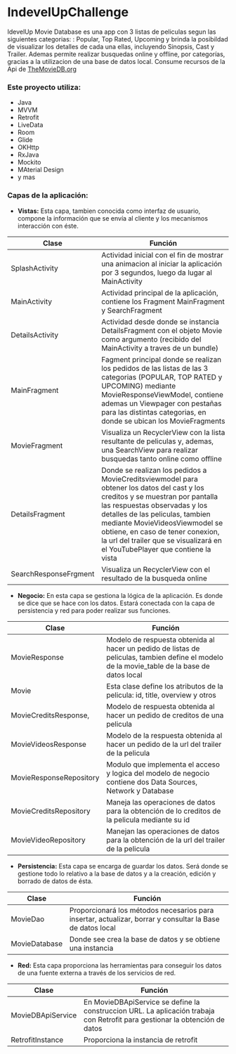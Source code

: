 # IndevelUpChallenge
IdevelUp Movie Database es una app con 3 listas de peliculas segun las siguientes categorias: : Popular, Top Rated, Upcoming y brinda la posibildad de visualizar los detalles de cada una ellas, incluyendo Sinopsis, Cast y Trailer. 
Ademas permite realizar busquedas online y offline, por categorías, gracias a la utilizacion de una base de datos local.
Consume recursos de la Api de [TheMovieDB.org](https://api.themoviedb.org)

### Este proyecto utiliza:
* Java
* MVVM
* Retrofit
* LiveData
* Room
* Glide
* OKHttp
* RxJava
* Mockito
* MAterial Design
* y mas


### Capas de la aplicación:


* **Vistas:** Esta capa, tambien conocida como interfaz de usuario, compone la información que se envía al cliente y los mecanismos interacción con éste. 


| Clase | Función |
| ------ | ------ |
| SplashActivity | Actividad inicial con el fin de mostrar una animacion al iniciar la aplicación por 3 segundos, luego da lugar al MainActivity |
| MainActivity | Actividad principal de la aplicación, contiene los Fragment MainFragment y SearchFragment |
| DetailsActivity | Actividad desde donde se instancia DetailsFragment con el objeto Movie como argumento (recibido del MainActivity a traves de un bundle)|
| MainFragment | Fagment principal donde se realizan los pedidos de las listas de las 3 categorias (POPULAR, TOP RATED y UPCOMING) mediante MovieResponseViewModel, contiene ademas un Viewpager con pestañas para las distintas categorias, en donde se ubican los MovieFragments |
| MovieFragment | Visualiza un RecyclerView con la lista resultante de peliculas y, ademas, una SearchView para realizar busquedas tanto online como offline |
| DetailsFragment | Donde se realizan los pedidos a MovieCreditsviewmodel para obtener los datos del cast y los creditos y se muestran por pantalla las respuestas observadas y los detalles de las peliculas, tambien mediante MovieVideosViewmodel se obtiene, en caso de tener conexion, la url del trailer que se visualizará en el YouTubePlayer que contiene la vista |
| SearchResponseFrgment | Visualiza un RecyclerView con el resultado de la busqueda online |


* **Negocio:** En esta capa se gestiona la lógica de la aplicación. Es donde se dice que se hace con los datos. Estará conectada con la capa de persistencia y red para poder realizar sus funciones.


| Clase | Función |
| ------ | ------ |
| MovieResponse | Modelo de respuesta obtenida al hacer un pedido de listas de peliculas, tambien define el modelo de la movie_table de la base de datos local |
| Movie | Esta clase define los atributos de la pelicula: id, title, overview y otros  |
| MovieCreditsResponse,  | Modelo de respuesta obtenida al hacer un pedido de creditos de una pelicula  |
| MovieVideosResponse | Modelo de la respuesta obtenida al hacer un pedido de la url del trailer de la pelicula  |
| MovieResponseRepository | Modulo que implementa el acceso y logica del modelo de negocio contiene dos Data Sources, Network y Database  |
| MovieCreditsRepository | Maneja las operaciones de datos para la obtención de lo creditos de la pelicula mediante su id  |
| MovieVideoRepository | Manejan las operaciones de datos para la obtención de la url del trailer de la pelicula  |


* **Persistencia:** Esta capa se encarga de guardar los datos. Será donde se gestione todo lo relativo a la base de datos y a la creación, edición y borrado de datos de ésta.


| Clase | Función |
| ------ | ------ |
| MovieDao | Proporcionará los métodos necesarios para insertar, actualizar, borrar y consultar la Base de datos local |
| MovieDatabase | Donde see crea la base de datos y se obtiene una instancia |


* **Red:** Esta capa proporciona las herramientas para conseguir los datos de una fuente externa a través de los servicios de red.


| Clase | Función |
| ------ | ------ |
| MovieDBApiService | En MovieDBApiService se define la construccion URL. La aplicación trabaja con Retrofit para gestionar la obtención de datos |
| RetrofitInstance | Proporciona la instancia de retrofit |




